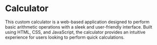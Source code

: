# Calculator
This custom calculator is a web-based application designed to perform basic arithmetic operations with a sleek and user-friendly interface. Built using HTML, CSS, and JavaScript, the calculator provides an intuitive experience for users looking to perform quick calculations.
